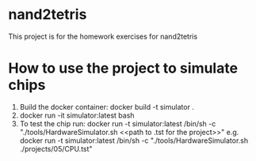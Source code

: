 # nand2tetris

This project is for the homework exercises for nand2tetris

# How to use the project to simulate chips
1. Build the docker container:
docker build -t simulator . 
2. docker run -it simulator:latest bash
3. To test the chip run:
 docker run -t simulator:latest /bin/sh -c "./tools/HardwareSimulator.sh <<path to .tst for the project>>"
 e.g.  docker run -t simulator:latest /bin/sh -c "./tools/HardwareSimulator.sh ./projects/05/CPU.tst"
